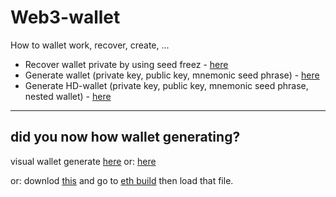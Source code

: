 # Web3-wallet
How to wallet work, recover, create, ...

- Recover wallet private by using seed freez - [here](https://github.com/sol-app/web3-wallet/tree/main/recover-wallet) 
- Generate wallet (private key, public key, mnemonic seed phrase) - [here](https://github.com/sol-app/web3-wallet/tree/main/generate-wallet) 
- Generate HD-wallet (private key, public key, mnemonic seed phrase, nested wallet) - [here](https://github.com/sol-app/web3-wallet/tree/main/generate-hdwallet) 

---

## did you now how wallet generating?
visual wallet generate [here](https://7zu1.short.gy/visual-wallet) 
or: [here](https://uclck.ru/gsSjB) 

or: downlod [this](https://github.com/sol-app/web3-wallet/blob/main/schem/eth.build.webloc) and go to [eth build](https://sandbox.eth.build/) then load that file.
